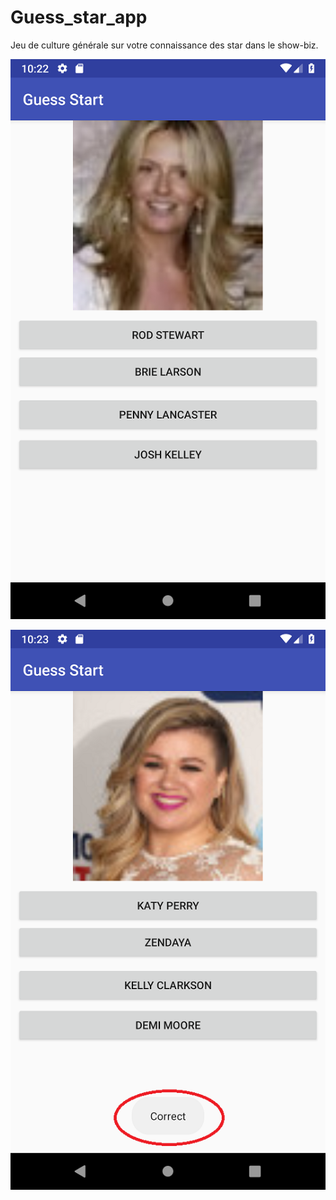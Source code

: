 # Guess_star_app
Jeu de culture générale sur votre connaissance des star dans le show-biz.

![alt_text](https://github.com/lordkevinmo/Guess_star_app/blob/master/Screenshot_1557354161.png)

![alt_text](https://github.com/lordkevinmo/Guess_star_app/blob/master/Screenshot_1557354182.png)
